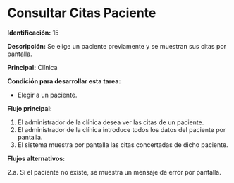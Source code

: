 # Consultar Citas Paciente

**Identificación:** 15

**Descripción:** Se elige un paciente previamente y se muestran sus citas por pantalla.

**Principal:** Clínica

**Condición para desarrollar esta tarea:**

* Elegir a un paciente.

**Flujo principal:**

1. El administrador de la clínica desea ver las citas de un paciente.
2. El administrador de la clínica introduce todos los datos del paciente por pantalla.
3. El sistema muestra por pantalla las citas concertadas de dicho paciente.

**Flujos alternativos:**

2.a. Si el paciente no existe, se muestra un mensaje de error por pantalla.
